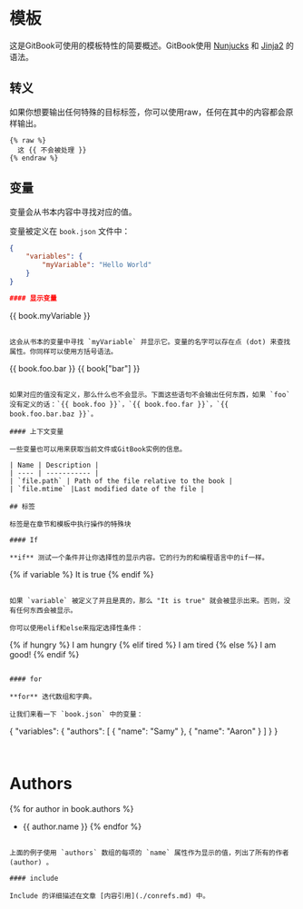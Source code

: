 # 模板

这是GitBook可使用的模板特性的简要概述。GitBook使用 [Nunjucks](https://mozilla.github.io/nunjucks/) 和 [Jinja2](http://jinja.pocoo.org/) 的语法。

## 转义

如果你想要输出任何特殊的目标标签，你可以使用raw，任何在其中的内容都会原样输出。

```
{% raw %}
  这 {{ 不会被处理 }}
{% endraw %}
```

## 变量

变量会从书本内容中寻找对应的值。

变量被定义在 `book.json` 文件中：

```json
{
    "variables": {
        "myVariable": "Hello World"
    }
}

#### 显示变量

```
{{ book.myVariable }}
```

这会从书本的变量中寻找 `myVariable` 并显示它。变量的名字可以存在点 (dot) 来查找属性。你同样可以使用方括号语法。

```
{{ book.foo.bar }}
{{ book["bar"] }}
```

如果对应的值没有定义，那么什么也不会显示。下面这些语句不会输出任何东西，如果 `foo` 没有定义的话：`{{ book.foo }}`，`{{ book.foo.far }}`，`{{ book.foo.bar.baz }}`。

#### 上下文变量

一些变量也可以用来获取当前文件或GitBook实例的信息。

| Name | Description |
| ---- | ----------- |
| `file.path` | Path of the file relative to the book |
| `file.mtime` |Last modified date of the file |

## 标签

标签是在章节和模板中执行操作的特殊块

#### If

**if** 测试一个条件并让你选择性的显示内容。它的行为的和编程语言中的if一样。

````
{% if variable %}
  It is true
{% endif %}
```

如果 `variable` 被定义了并且是真的，那么 "It is true" 就会被显示出来。否则，没有任何东西会被显示。

你可以使用elif和else来指定选择性条件：

```
{% if hungry %}
  I am hungry
{% elif tired %}
  I am tired
{% else %}
  I am good!
{% endif %}
```

#### for

**for** 迭代数组和字典。

让我们来看一下 `book.json` 中的变量：

```
{
    "variables": {
        "authors": [
            { "name": "Samy" },
            { "name": "Aaron" }
        ]
    }
}
```


```
# Authors


{% for author in book.authors %}
  - {{ author.name }}
{% endfor %}
```

上面的例子使用 `authors` 数组的每项的 `name` 属性作为显示的值，列出了所有的作者 (author) 。

#### include

Include 的详细描述在文章 [内容引用](./conrefs.md) 中。
